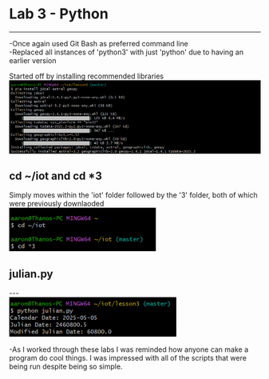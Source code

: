 # Lab 3 - Python
---

-Once again used Git Bash as preferred command line\
-Replaced all instances of 'python3' with just 'python' due to having an earlier version

Started off by installing recommended libraries\
![lib1](SourceFolder/lib1.png)

## cd ~/iot and cd *3
Simply moves within the 'iot' folder followed by the '3' folder, both of which were previously downlaoded\
![cd](SourceFolder/cd.png)

## julian.py
---\
![jul](SourceFolder/julian.png)

-As I worked through these labs I was reminded how anyone can make a program do cool things. I was impressed with all of the scripts that were being run despite being so simple.
